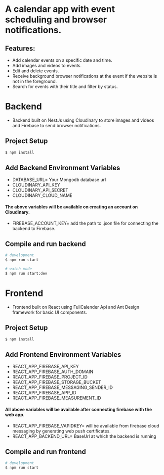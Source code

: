 # A calendar app with event scheduling and browser notifications.

## Features:
- Add calendar events on a specific date and time.
- Add images and videos to events.
- Edit and delete events.
- Receive background browser notifications at the event if the website is not in the foreground.
- Search for events with their title and filter by status.

# Backend 
- Backend built on NestJs using Cloudinary to store images and videos and Firebase to send browser notifications.

## Project Setup
```bash
$ npm install
```

## Add Backend Environment Variables
- DATABASE_URL= Your Mongodb database url
- CLOUDINARY_API_KEY
- CLOUDINARY_API_SECRET
- CLOUDINARY_CLOUD_NAME
#### The above variables will be available on creating an account on Cloudinary.
- FIREBASE_ACCOUNT_KEY= add the path to .json file for connecting the backend to Firebase. 
## Compile and run backend

```bash
# development
$ npm run start

# watch mode
$ npm run start:dev
```

# Frontend
- Frontend built on React using FullCalender Api and Ant Design framework for basic UI components.

## Project Setup
```bash
$ npm install
```

## Add Frontend Environment Variables
- REACT_APP_FIREBASE_API_KEY
- REACT_APP_FIREBASE_AUTH_DOMAIN
- REACT_APP_FIREBASE_PROJECT_ID
- REACT_APP_FIREBASE_STORAGE_BUCKET
- REACT_APP_FIREBASE_MESSAGING_SENDER_ID
- REACT_APP_FIREBASE_APP_ID
- REACT_APP_FIREBASE_MEASUREMENT_ID
#### All above variables will be available after connecting firebase with the web app.
- REACT_APP_FIREBASE_VAPIDKEY= will be available from firebase cloud messaging by generating web push certificates.
- REACT_APP_BACKEND_URL= BaseUrl at which the backend is running


## Compile and run frontend

```bash
# development
$ npm run start


